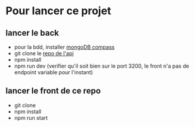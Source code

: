 # Pour lancer ce projet
## lancer le back
- pour la bdd, installer [mongoDB compass](https://www.mongodb.com/try/download/shell)
- git clone le [repo de l'api](https://github.com/geoffreyhach/numberlist-api)
- npm install
- npm run dev (verifier qu'il soit bien sur le port 3200, le front n'a pas de endpoint variable pour l'instant)



## lancer le front de ce repo
- git clone
- npm install
- npm run start
